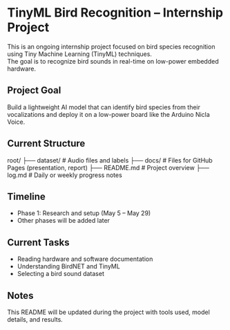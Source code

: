 # TinyML Bird Recognition – Internship Project

This is an ongoing internship project focused on bird species recognition using Tiny Machine Learning (TinyML) techniques.  
The goal is to recognize bird sounds in real-time on low-power embedded hardware.

## Project Goal

Build a lightweight AI model that can identify bird species from their vocalizations and deploy it on a low-power board like the Arduino Nicla Voice.

## Current Structure

root/
├── dataset/ # Audio files and labels
├── docs/ # Files for GitHub Pages (presentation, report)
├── README.md # Project overview
├── log.md # Daily or weekly progress notes

## Timeline

- Phase 1: Research and setup (May 5 – May 29)
- Other phases will be added later

## Current Tasks

- Reading hardware and software documentation
- Understanding BirdNET and TinyML
- Selecting a bird sound dataset

## Notes

This README will be updated during the project with tools used, model details, and results.